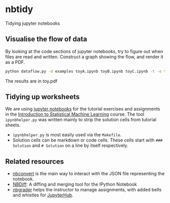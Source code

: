 # nbtidy
Tidying jupyter notebooks

## Visualise the flow of data

By looking at the code sections of jupyter notebooks, try to figure out when files are read and written. Construct a graph showing the flow, and render it as a PDF.

```bash
python dataflow.py -d examples toyA.ipynb toyB.ipynb toyC.ipynb -t -o toy.pdf
```

The results are in toy.pdf

## Tidying up worksheets

We are using [jupyter notebooks](https://jupyter.org/) for the tutorial exercises and assignments in the [Introduction to Statistical Machine Learning](http://programsandcourses.anu.edu.au/course/comp4670) course. The tool ```ipynbhelper.py``` was written mainly to strip the solution cells from tutorial sheets.

* ```ipynbhelper.py``` is most easily used via the ```Makefile```.
* Solution cells can be markdown or code cells. These cells start with ```### Solution``` and ```# Solution``` on a line by itself respectively.

## Related resources

* [nbconvert](http://nbconvert.readthedocs.org/en/latest/) is the main way to interact with the JSON file representing the notebook.
* [NBDiff](http://nbdiff.org/): A diffing and merging tool for the IPython Notebook
* [nbgrader](http://nbgrader.readthedocs.org/en/stable/) helps the instructor to manage assignments, with added bells and whistles for [JupyterHub](https://github.com/jupyter/jupyterhub).


